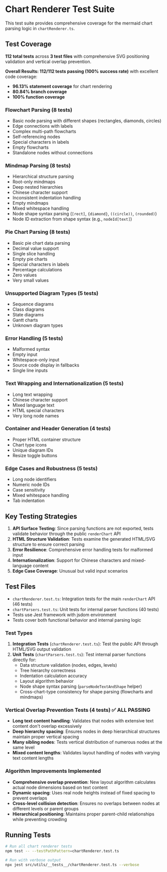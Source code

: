 # Chart Renderer Test Suite

This test suite provides comprehensive coverage for the mermaid chart parsing logic in `chartRenderer.ts`.

## Test Coverage

**112 total tests** across **3 test files** with comprehensive SVG positioning validation and vertical overlap prevention.

**Overall Results: 112/112 tests passing (100% success rate)** with excellent code coverage:
- **96.13% statement coverage** for chart rendering
- **80.84% branch coverage** 
- **100% function coverage**

### Flowchart Parsing (8 tests)
- Basic node parsing with different shapes (rectangles, diamonds, circles)
- Edge connections with labels
- Complex multi-path flowcharts
- Self-referencing nodes
- Special characters in labels
- Empty flowcharts
- Standalone nodes without connections

### Mindmap Parsing (8 tests)
- Hierarchical structure parsing
- Root-only mindmaps
- Deep nested hierarchies
- Chinese character support
- Inconsistent indentation handling
- Empty mindmaps
- Mixed whitespace handling
- Node shape syntax parsing (`[rect]`, `{diamond}`, `((circle))`, `(rounded)`)
- Node ID extraction from shape syntax (e.g., `nodeId[text]`)

### Pie Chart Parsing (8 tests)
- Basic pie chart data parsing
- Decimal value support
- Single slice handling
- Empty pie charts
- Special characters in labels
- Percentage calculations
- Zero values
- Very small values

### Unsupported Diagram Types (5 tests)
- Sequence diagrams
- Class diagrams  
- State diagrams
- Gantt charts
- Unknown diagram types

### Error Handling (5 tests)
- Malformed syntax
- Empty input
- Whitespace-only input
- Source code display in fallbacks
- Single line inputs

### Text Wrapping and Internationalization (5 tests)
- Long text wrapping
- Chinese character support
- Mixed language text
- HTML special characters
- Very long node names

### Container and Header Generation (4 tests)
- Proper HTML container structure
- Chart type icons
- Unique diagram IDs
- Resize toggle buttons

### Edge Cases and Robustness (5 tests)
- Long node identifiers
- Numeric node IDs
- Case sensitivity
- Mixed whitespace handling
- Tab indentation

## Key Testing Strategies

1. **API Surface Testing**: Since parsing functions are not exported, tests validate behavior through the public `renderChart` API
2. **HTML Structure Validation**: Tests examine the generated HTML/SVG structure to ensure correct parsing
3. **Error Resilience**: Comprehensive error handling tests for malformed input
4. **Internationalization**: Support for Chinese characters and mixed-language content
5. **Edge Case Coverage**: Unusual but valid input scenarios

## Test Files

- `chartRenderer.test.ts`: Integration tests for the main `renderChart` API (46 tests)
- `chartParsers.test.ts`: Unit tests for internal parser functions (40 tests)
- Tests use Jest framework with jsdom environment
- Tests cover both functional behavior and internal parsing logic

### Test Types

1. **Integration Tests** (`chartRenderer.test.ts`): Test the public API through HTML/SVG output validation
2. **Unit Tests** (`chartParsers.test.ts`): Test internal parser functions directly for:
   - Data structure validation (nodes, edges, levels)
   - Tree hierarchy correctness
   - Indentation calculation accuracy
   - Layout algorithm behavior
   - Node shape syntax parsing (`parseNodeTextAndShape` helper)
   - Cross-chart-type consistency for shape parsing (flowcharts and mindmaps)

### Vertical Overlap Prevention Tests (4 tests) ✅ ALL PASSING
- **Long text content handling**: Validates that nodes with extensive text content don't overlap excessively
- **Deep hierarchy spacing**: Ensures nodes in deep hierarchical structures maintain proper vertical spacing  
- **Many sibling nodes**: Tests vertical distribution of numerous nodes at the same level
- **Mixed content lengths**: Validates layout handling of nodes with varying text content lengths

### Algorithm Improvements Implemented
- **Comprehensive overlap prevention**: New layout algorithm calculates actual node dimensions based on text content
- **Dynamic spacing**: Uses real node heights instead of fixed spacing to prevent overlaps
- **Cross-level collision detection**: Ensures no overlaps between nodes at different levels or parent groups
- **Hierarchical positioning**: Maintains proper parent-child relationships while preventing crowding

## Running Tests

```bash
# Run all chart renderer tests
npm test -- --testPathPattern=chartRenderer.test.ts

# Run with verbose output
npx jest src/utils/__tests__/chartRenderer.test.ts --verbose
``` 
